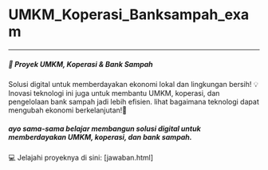 # UMKM_Koperasi_Banksampah_exam
----
##### 🚀 Proyek UMKM, Koperasi & Bank Sampah
Solusi digital untuk memberdayakan ekonomi lokal dan lingkungan bersih!
💡 Inovasi teknologi ini juga untuk membantu UMKM, koperasi, dan pengelolaan bank sampah jadi lebih efisien. lihat bagaimana teknologi dapat mengubah ekonomi berkelanjutan!🌱 
##### ayo sama-sama belajar membangun solusi digital untuk memberdayakan UMKM, koperasi, dan bank sampah.
💻 Jelajahi proyeknya di sini: [jawaban.html]
